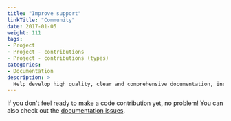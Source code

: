 ```yaml
---
title: "Improve support"
linkTitle: "Community"
date: 2017-01-05
weight: 111
tags:
- Project
- Project - contributions
- Project - contributions (types)
categories:
- Documentation
description: >
  Help develop high quality, clear and comprehensive documentation, instruction and responsive help.
---
```



 If you don't feel ready to make a code contribution yet, no problem! You can also check out the [documentation issues](https://github.com/ready4-dev/ready4web/labels/documentation).

